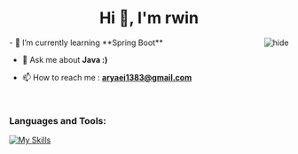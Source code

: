 <h1 align="center">Hi 👋, I'm rwin</h1>
<img align="right" alt="hide" src="https://www.reactiongifs.com/r/2012/06/homer_lurking.gif">
- 🌱 I’m currently learning **Spring Boot**

- 💬 Ask me about **Java :)**

- 📫 How to reach me : **aryaei1383@gmail.com**
<br>
<h3 align="left">Languages and Tools:</h3>

[![My Skills](https://skillicons.dev/icons?i=java,idea,sqlite,python)](https://skillicons.dev)

